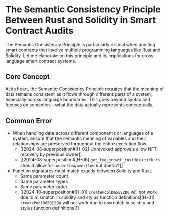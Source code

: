 # The Semantic Consistency Principle Between Rust and Solidity in Smart Contract Audits

The Semantic Consistency Principle is particularly critical when auditing smart contracts that involve multiple programming languages like Rust and Solidity. Let me elaborate on this principle and its implications for cross-language smart contract systems.

## Core Concept

At its heart, the Semantic Consistency Principle requires that the meaning of data remains consistent as it flows through different parts of a system, especially across language boundaries. This goes beyond syntax and focuses on semantics—what the data actually represents conceptually.

## Common Error
- When handling data across different components or languages of a system, ensure that the semantic meaning of variables and their relationships are preserved throughout the entire execution flow.
	- [[2024-08-superposition#[H-02] Unrevoked approvals allow NFT recovery by previous owner]]
	- [[2024-08-superposition#[H-06] `get_fee_growth_inside` in `tick.rs` should allow for `underflow`/`overflow` but doesn't]]
- Function signatures must match exactly between Solidity and Rust.
	- Same parameter count
	- Same parameter types
	- Same parameter order
	- [[2024-10-superposition#[H-01] `createPoolD650E2D0` will not work due to mismatch in solidity and stylus function definitions|[H-01] `createPoolD650E2D0` will not work due to mismatch in solidity and stylus function definitions]]]
